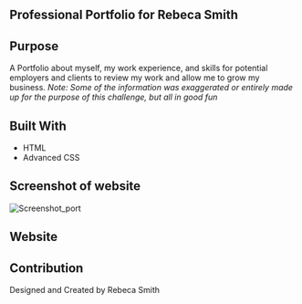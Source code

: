 ## Professional Portfolio for Rebeca Smith

## Purpose
A Portfolio about myself, my work experience, and skills for potential employers and clients to review my work and allow me to grow my business. *Note: Some of the information was exaggerated or entirely made up for the purpose of this challenge, but all in good fun*

## Built With
* HTML
* Advanced CSS

## Screenshot of website

![Screenshot_port](https://user-images.githubusercontent.com/67708213/169180245-2a003eda-ef52-430f-9212-dd36f661e8b1.JPG)

## Website


## Contribution
Designed and Created by Rebeca Smith
